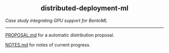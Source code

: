 <l align="center">
    <h2>distributed-deployment-ml</h2>
<i>Case study integrating GPU support for BentoML</i>

</l>
<hr>

[PROPOSAL.md](./PROPOSAL.md) for a automatic distribution proposal.

[NOTES.md](./NOTES.md) for notes of current progress.